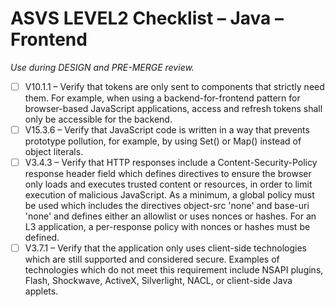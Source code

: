 # ASVS LEVEL2 Checklist – Java – Frontend

_Use during DESIGN and PRE-MERGE review._

- [ ] V10.1.1 – Verify that tokens are only sent to components that strictly need them. For example, when using a backend-for-frontend pattern for browser-based JavaScript applications, access and refresh tokens shall only be accessible for the backend.
- [ ] V15.3.6 – Verify that JavaScript code is written in a way that prevents prototype pollution, for example, by using Set() or Map() instead of object literals.
- [ ] V3.4.3 – Verify that HTTP responses include a Content-Security-Policy response header field which defines directives to ensure the browser only loads and executes trusted content or resources, in order to limit execution of malicious JavaScript. As a minimum, a global policy must be used which includes the directives object-src 'none' and base-uri 'none' and defines either an allowlist or uses nonces or hashes. For an L3 application, a per-response policy with nonces or hashes must be defined.
- [ ] V3.7.1 – Verify that the application only uses client-side technologies which are still supported and considered secure. Examples of technologies which do not meet this requirement include NSAPI plugins, Flash, Shockwave, ActiveX, Silverlight, NACL, or client-side Java applets.
